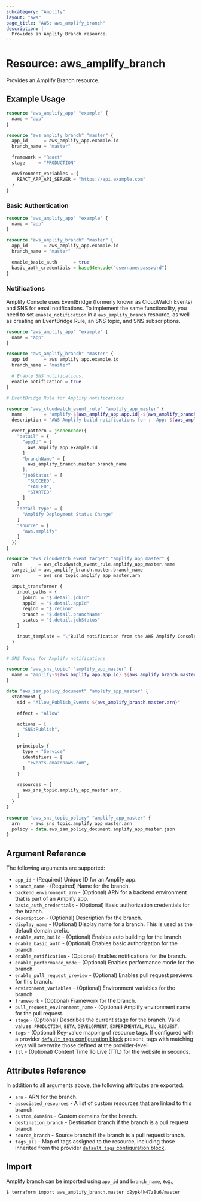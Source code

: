 ```yaml
---
subcategory: "Amplify"
layout: "aws"
page_title: "AWS: aws_amplify_branch"
description: |-
  Provides an Amplify Branch resource.
---
```


# Resource: aws_amplify_branch

Provides an Amplify Branch resource.

## Example Usage

```terraform
resource "aws_amplify_app" "example" {
  name = "app"
}

resource "aws_amplify_branch" "master" {
  app_id      = aws_amplify_app.example.id
  branch_name = "master"

  framework = "React"
  stage     = "PRODUCTION"

  environment_variables = {
    REACT_APP_API_SERVER = "https://api.example.com"
  }
}
```

### Basic Authentication

```terraform
resource "aws_amplify_app" "example" {
  name = "app"
}

resource "aws_amplify_branch" "master" {
  app_id      = aws_amplify_app.example.id
  branch_name = "master"

  enable_basic_auth      = true
  basic_auth_credentials = base64encode("username:password")
}
```

### Notifications

Amplify Console uses EventBridge (formerly known as CloudWatch Events) and SNS for email notifications.  To implement the same functionality, you need to set `enable_notification` in a `aws_amplify_branch` resource, as well as creating an EventBridge Rule, an SNS topic, and SNS subscriptions.

```terraform
resource "aws_amplify_app" "example" {
  name = "app"
}

resource "aws_amplify_branch" "master" {
  app_id      = aws_amplify_app.example.id
  branch_name = "master"

  # Enable SNS notifications.
  enable_notification = true
}

# EventBridge Rule for Amplify notifications

resource "aws_cloudwatch_event_rule" "amplify_app_master" {
  name        = "amplify-${aws_amplify_app.app.id}-${aws_amplify_branch.master.branch_name}-branch-notification"
  description = "AWS Amplify build notifications for :  App: ${aws_amplify_app.app.id} Branch: ${aws_amplify_branch.master.branch_name}"

  event_pattern = jsonencode({
    "detail" = {
      "appId" = [
        aws_amplify_app.example.id
      ]
      "branchName" = [
        aws_amplify_branch.master.branch_name
      ],
      "jobStatus" = [
        "SUCCEED",
        "FAILED",
        "STARTED"
      ]
    }
    "detail-type" = [
      "Amplify Deployment Status Change"
    ]
    "source" = [
      "aws.amplify"
    ]
  })
}

resource "aws_cloudwatch_event_target" "amplify_app_master" {
  rule      = aws_cloudwatch_event_rule.amplify_app_master.name
  target_id = aws_amplify_branch.master.branch_name
  arn       = aws_sns_topic.amplify_app_master.arn

  input_transformer {
    input_paths = {
      jobId  = "$.detail.jobId"
      appId  = "$.detail.appId"
      region = "$.region"
      branch = "$.detail.branchName"
      status = "$.detail.jobStatus"
    }

    input_template = "\"Build notification from the AWS Amplify Console for app: https://<branch>.<appId>.amplifyapp.com/. Your build status is <status>. Go to https://console.aws.amazon.com/amplify/home?region=<region>#<appId>/<branch>/<jobId> to view details on your build. \""
  }
}

# SNS Topic for Amplify notifications

resource "aws_sns_topic" "amplify_app_master" {
  name = "amplify-${aws_amplify_app.app.id}_${aws_amplify_branch.master.branch_name}"
}

data "aws_iam_policy_document" "amplify_app_master" {
  statement {
    sid = "Allow_Publish_Events ${aws_amplify_branch.master.arn}"

    effect = "Allow"

    actions = [
      "SNS:Publish",
    ]

    principals {
      type = "Service"
      identifiers = [
        "events.amazonaws.com",
      ]
    }

    resources = [
      aws_sns_topic.amplify_app_master.arn,
    ]
  }
}

resource "aws_sns_topic_policy" "amplify_app_master" {
  arn    = aws_sns_topic.amplify_app_master.arn
  policy = data.aws_iam_policy_document.amplify_app_master.json
}
```

## Argument Reference

The following arguments are supported:

* `app_id` - (Required) Unique ID for an Amplify app.
* `branch_name` - (Required) Name for the branch.
* `backend_environment_arn` - (Optional) ARN for a backend environment that is part of an Amplify app.
* `basic_auth_credentials` - (Optional) Basic authorization credentials for the branch.
* `description` - (Optional) Description for the branch.
* `display_name` - (Optional) Display name for a branch. This is used as the default domain prefix.
* `enable_auto_build` - (Optional) Enables auto building for the branch.
* `enable_basic_auth` - (Optional) Enables basic authorization for the branch.
* `enable_notification` - (Optional) Enables notifications for the branch.
* `enable_performance_mode` - (Optional) Enables performance mode for the branch.
* `enable_pull_request_preview` - (Optional) Enables pull request previews for this branch.
* `environment_variables` - (Optional) Environment variables for the branch.
* `framework` - (Optional) Framework for the branch.
* `pull_request_environment_name` - (Optional) Amplify environment name for the pull request.
* `stage` - (Optional) Describes the current stage for the branch. Valid values: `PRODUCTION`, `BETA`, `DEVELOPMENT`, `EXPERIMENTAL`, `PULL_REQUEST`.
* `tags` - (Optional) Key-value mapping of resource tags. If configured with a provider [`default_tags` configuration block](https://registry.terraform.io/providers/hashicorp/aws/latest/docs#default_tags-configuration-block) present, tags with matching keys will overwrite those defined at the provider-level.
* `ttl` - (Optional) Content Time To Live (TTL) for the website in seconds.

## Attributes Reference

In addition to all arguments above, the following attributes are exported:

* `arn` - ARN for the branch.
* `associated_resources` - A list of custom resources that are linked to this branch.
* `custom_domains` - Custom domains for the branch.
* `destination_branch` - Destination branch if the branch is a pull request branch.
* `source_branch` - Source branch if the branch is a pull request branch.
* `tags_all` - Map of tags assigned to the resource, including those inherited from the provider [`default_tags` configuration block](https://registry.terraform.io/providers/hashicorp/aws/latest/docs#default_tags-configuration-block).

## Import

Amplify branch can be imported using `app_id` and `branch_name`, e.g.,

```
$ terraform import aws_amplify_branch.master d2ypk4k47z8u6/master
```

